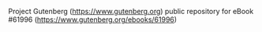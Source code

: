 Project Gutenberg (https://www.gutenberg.org) public repository for eBook #61996 (https://www.gutenberg.org/ebooks/61996)
